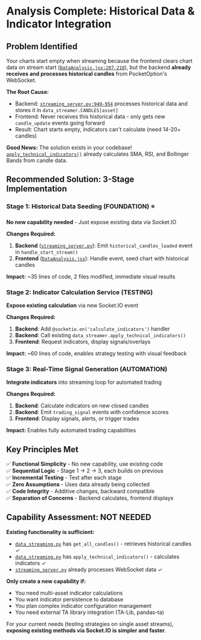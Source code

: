 # Analysis Complete: Historical Data & Indicator Integration

## Problem Identified

Your charts start empty when streaming because the frontend clears chart data on stream start ([`DataAnalysis.jsx:207-210`](gui/Data-Visualizer-React/src/pages/DataAnalysis.jsx:207-210)), but the backend **already receives and processes historical candles** from PocketOption's WebSocket.

**The Root Cause:**
- Backend: [`streaming_server.py:949-954`](streaming_server.py:949-954) processes historical data and stores it in `data_streamer.CANDLES[asset]`
- Frontend: Never receives this historical data - only gets new `candle_update` events going forward
- Result: Chart starts empty, indicators can't calculate (need 14-20+ candles)

**Good News:** The solution exists in your codebase! [`apply_technical_indicators()`](capabilities/data_streaming.py:1090-1220) already calculates SMA, RSI, and Bollinger Bands from candle data.

## Recommended Solution: 3-Stage Implementation

### Stage 1: Historical Data Seeding (FOUNDATION) ⭐
**No new capability needed** - Just expose existing data via Socket.IO

**Changes Required:**
1. **Backend** ([`streaming_server.py`](streaming_server.py)): Emit `historical_candles_loaded` event in `handle_start_stream()`
2. **Frontend** ([`DataAnalysis.jsx`](gui/Data-Visualizer-React/src/pages/DataAnalysis.jsx)): Handle event, seed chart with historical candles

**Impact:** ~35 lines of code, 2 files modified, immediate visual results

### Stage 2: Indicator Calculation Service (TESTING)
**Expose existing calculation** via new Socket.IO event

**Changes Required:**
1. **Backend**: Add `@socketio.on('calculate_indicators')` handler
2. **Backend**: Call existing `data_streamer.apply_technical_indicators()`
3. **Frontend**: Request indicators, display signals/overlays

**Impact:** ~60 lines of code, enables strategy testing with visual feedback

### Stage 3: Real-Time Signal Generation (AUTOMATION)
**Integrate indicators** into streaming loop for automated trading

**Changes Required:**
1. **Backend**: Calculate indicators on new closed candles
2. **Backend**: Emit `trading_signal` events with confidence scores
3. **Frontend**: Display signals, alerts, or trigger trades

**Impact:** Enables fully automated trading capabilities

## Key Principles Met

✅ **Functional Simplicity** - No new capability, use existing code  
✅ **Sequential Logic** - Stage 1 → 2 → 3, each builds on previous  
✅ **Incremental Testing** - Test after each stage  
✅ **Zero Assumptions** - Uses data already being collected  
✅ **Code Integrity** - Additive changes, backward compatible  
✅ **Separation of Concerns** - Backend calculates, frontend displays

## Capability Assessment: NOT NEEDED

**Existing functionality is sufficient:**
- [`data_streaming.py`](capabilities/data_streaming.py) has `get_all_candles()` - retrieves historical candles ✓
- [`data_streaming.py`](capabilities/data_streaming.py) has `apply_technical_indicators()` - calculates indicators ✓
- [`streaming_server.py`](streaming_server.py) already processes WebSocket data ✓

**Only create a new capability if:**
- You need multi-asset indicator calculations
- You want indicator persistence to database  
- You plan complex indicator configuration management
- You need external TA library integration (TA-Lib, pandas-ta)

For your current needs (testing strategies on single asset streams), **exposing existing methods via Socket.IO is simpler and faster**.